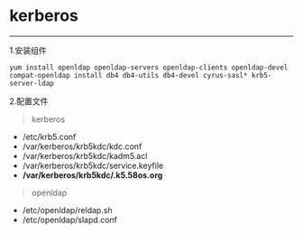 # kerberos

---

1.安装组件

`yum install openldap openldap-servers openldap-clients openldap-devel compat-openldap install db4 db4-utils db4-devel cyrus-sasl* krb5-server-ldap`

2.配置文件

>kerberos 

- /etc/krb5.conf
- /var/kerberos/krb5kdc/kdc.conf
- /var/kerberos/krb5kdc/kadm5.acl
- /var/kerberos/krb5kdc/service.keyfile
- **/var/kerberos/krb5kdc/.k5.58os.org**

>openldap

- /etc/openldap/reldap.sh
- /etc/openldap/slapd.conf

